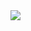 <img src="https://drive.google.com/file/d/1XuxevvmSs-8iGvjdOf9E0NJoa_4uQsqV/view?usp=drivesdk">


  







